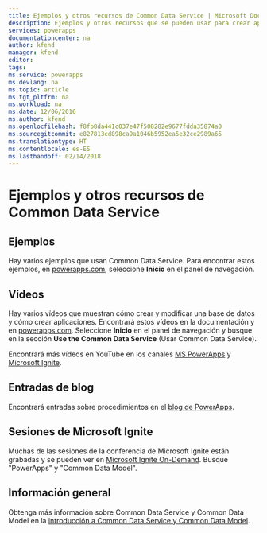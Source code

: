 ```yaml
---
title: Ejemplos y otros recursos de Common Data Service | Microsoft Docs
description: Ejemplos y otros recursos que se pueden usar para crear aplicaciones.
services: powerapps
documentationcenter: na
author: kfend
manager: kfend
editor: 
tags: 
ms.service: powerapps
ms.devlang: na
ms.topic: article
ms.tgt_pltfrm: na
ms.workload: na
ms.date: 12/06/2016
ms.author: kfend
ms.openlocfilehash: f8fb8da441c037e47f508282e9677fdda35874a0
ms.sourcegitcommit: e827813cd898ca9a1046b5952ea5e32ce2989a65
ms.translationtype: HT
ms.contentlocale: es-ES
ms.lasthandoff: 02/14/2018
---
```

# <a name="samples-and-other-resources--for-the-common-data-service"></a>Ejemplos y otros recursos de Common Data Service
## <a name="samples"></a>Ejemplos
Hay varios ejemplos que usan Common Data Service. Para encontrar estos ejemplos, en [powerapps.com](https://web.powerapps.com), seleccione **Inicio** en el panel de navegación.

## <a name="videos"></a>Vídeos
Hay varios vídeos que muestran cómo crear y modificar una base de datos y cómo crear aplicaciones. Encontrará estos vídeos en la documentación y en [powerapps.com](https://web.powerapps.com). Seleccione **Inicio** en el panel de navegación y busque en la sección **Use the Common Data Service** (Usar Common Data Service).

Encontrará más vídeos en YouTube en los canales [MS PowerApps](https://www.youtube.com/channel/UCGfWR2ekfRFckLjev6eQYLg) y [Microsoft Ignite](https://www.youtube.com/channel/UCrhJmfAGQ5K81XQ8_od1iTg).

## <a name="blog-posts"></a>Entradas de blog
Encontrará entradas sobre procedimientos en el [blog de PowerApps](https://powerapps.microsoft.com/blog/).

## <a name="microsoft-ignite-sessions"></a>Sesiones de Microsoft Ignite
Muchas de las sesiones de la conferencia de Microsoft Ignite están grabadas y se pueden ver en [Microsoft Ignite On-Demand](https://myignite.microsoft.com/videos). Busque "PowerApps" y "Common Data Model".

## <a name="overview"></a>Información general
Obtenga más información sobre Common Data Service y Common Data Model en la [introducción a Common Data Service y Common Data Model](https://docs.microsoft.com/common-data-service/entity-reference/security-model).

